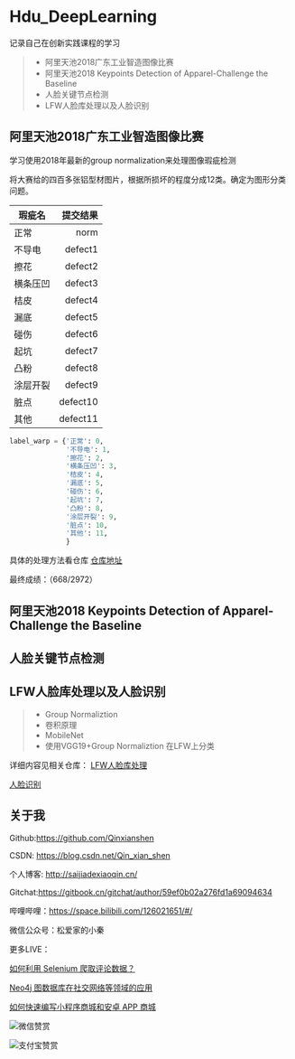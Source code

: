 # Hdu_DeepLearning
记录自己在创新实践课程的学习


> * 阿里天池2018广东工业智造图像比赛
> * 阿里天池2018 Keypoints Detection of Apparel-Challenge the Baseline
> * 人脸关键节点检测
> * LFW人脸库处理以及人脸识别


## 阿里天池2018广东工业智造图像比赛

学习使用2018年最新的group normalization来处理图像瑕疵检测

将大赛给的四百多张铝型材图片，根据所损坏的程度分成12类。确定为图形分类问题。

| 瑕疵名        | 提交结果   |  
| --------   | -----:  | 
| 正常     | norm |  
| 不导电        |   defect1   |  
| 擦花        |    defect2    |  
| 横条压凹        |    defect3    | 
| 桔皮        |    defect4    | 
| 漏底        |    defect5    | 
| 碰伤        |    defect6    | 
| 起坑        |    defect7    | 
| 凸粉        |    defect8    | 
| 涂层开裂        |    defect9    | 
| 脏点        |    defect10    | 
| 其他        |    defect11    | 


```python
label_warp = {'正常': 0,
              '不导电': 1,
              '擦花': 2,
              '横条压凹': 3,
              '桔皮': 4,
              '漏底': 5,
              '碰伤': 6,
              '起坑': 7,
              '凸粉': 8,
              '涂层开裂': 9,
              '脏点': 10,
              '其他': 11,
              }

```

具体的处理方法看仓库
[仓库地址](https://github.com/Qinxianshen/tianchi_2018_guangdong_image)

最终成绩：（668/2972）

## 阿里天池2018 Keypoints Detection of Apparel-Challenge the Baseline



## 人脸关键节点检测



## LFW人脸库处理以及人脸识别

> * Group Normaliztion
> * 卷积原理
> * MobileNet
> * 使用VGG19+Group Normaliztion 在LFW上分类

详细内容见相关仓库：
[LFW人脸库处理](https://github.com/Qinxianshen/lfw-face)

[人脸识别](https://github.com/Qinxianshen/Face_-classification_)


## 关于我

Github:https://github.com/Qinxianshen

CSDN: https://blog.csdn.net/Qin_xian_shen

个人博客: http://saijiadexiaoqin.cn/

Gitchat:https://gitbook.cn/gitchat/author/59ef0b02a276fd1a69094634

哔哩哔哩：https://space.bilibili.com/126021651/#/

微信公众号：松爱家的小秦

更多LIVE：

[如何利用 Selenium 爬取评论数据？](https://gitbook.cn/gitchat/activity/59ef0fbf54011222e227c720)

[Neo4j 图数据库在社交网络等领域的应用](https://gitbook.cn/gitchat/activity/5a310961259a166307ceadb4)

[如何快速编写小程序商城和安卓 APP 商城](https://gitbook.cn/gitchat/activity/5b628776ff984e633d987f7d)


![微信赞赏](http://pc2bqmnuo.bkt.clouddn.com/249781965284692510.jpg)

![支付宝赞赏](http://pc2bqmnuo.bkt.clouddn.com/667424079218363348.jpg)
